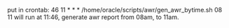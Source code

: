 put in crontab:
46 11 * * *  /home/oracle/scripts/awr/gen_awr_bytime.sh 08 11
will run at 11:46, generate awr report from 08am, to 11am.
